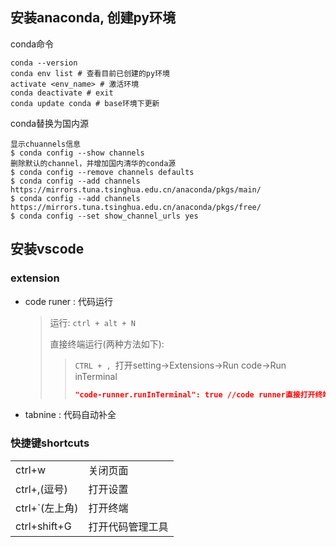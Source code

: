 ## 安装anaconda, 创建py环境

conda命令

```
conda --version
conda env list # 查看目前已创建的py环境
activate <env_name> # 激活环境
conda deactivate # exit
conda update conda # base环境下更新
```

conda替换为国内源

```shell
显示chuannels信息
$ conda config --show channels
删除默认的channel，并增加国内清华的conda源
$ conda config --remove channels defaults
$ conda config --add channels https://mirrors.tuna.tsinghua.edu.cn/anaconda/pkgs/main/
$ conda config --add channels https://mirrors.tuna.tsinghua.edu.cn/anaconda/pkgs/free/
$ conda config --set show_channel_urls yes
```
## 安装vscode

### extension

- code runer : 代码运行

  >运行: `ctrl + alt + N`
  >
  >直接终端运行(两种方法如下): 
  >> `CTRL + , `打开setting->Extensions->Run code->Run inTerminal
  >>
  >>```json
  >> "code-runner.runInTerminal": true //code runner直接打开终端运行
  >> ```

- tabnine : 代码自动补全

### 快捷键shortcuts

|                |                  |
| -------------- | ---------------- |
| ctrl+w         | 关闭页面         |
| ctrl+,(逗号)   | 打开设置         |
| ctrl+`(左上角) | 打开终端         |
| ctrl+shift+G   | 打开代码管理工具 |

